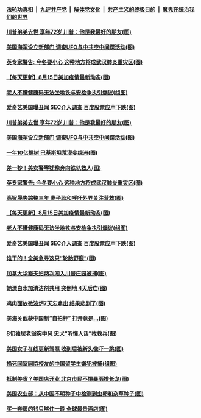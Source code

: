

####  [法轮功真相](../../../../basic/blob/master/README.md?t=08161131) &nbsp;|&nbsp; [九评共产党](../../../../9ping.md/blob/master/README.md?t=08161131) &nbsp;|&nbsp; [解体党文化](../../../../jtdwh.md/blob/master/README.md?t=08161131)  &nbsp;|&nbsp; [共产主义的终极目的](../../../../gczydzjmd.md/blob/master/README.md?t=08161131) &nbsp;|&nbsp; [魔鬼在统治我们的世界](../../../../mgztzwmdsj.md/blob/master/README.md?t=08161131) 

#### [川普弟弟去世 享年72岁 川普：他是我最好的朋友(图)](../pages/p3/943131.md?t=08161131) 

#### [美国海军设立新部门 调查UFO与中共空中间谍活动(图)](../pages/p3/943129.md?t=08161131) 

#### [英专家警告: 今冬要小心 这种地方将成武汉肺炎重灾区(图)](../pages/p3/943103.md?t=08161131) 

#### [【每天更新】8月15日美加疫情最新动态(图)](../pages/p3/941940.md?t=08161131) 

#### [老人不懂健康码无法坐地铁与安检争执引爆议(组图)](../pages/p3/943029.md?t=08161131) 

#### [爱奇艺美国曝丑闻 SEC介入调查 百度股票应声下跌(图)](../pages/p3/943021.md?t=08161131) 

#### [川普弟弟去世 享年72岁 川普：他是我最好的朋友(图)](../pages/p3/943131.md?t=08161131) 

#### [美国海军设立新部门 调查UFO与中共空中间谍活动(图)](../pages/p3/943129.md?t=08161131) 

#### [一年10亿棵树 巴基斯坦荒漠变绿洲(图)](../pages/p3/942686.md?t=08161131) 

#### [差一秒！美女警零犹豫奔向铁轨救人(图)](../pages/p3/943102.md?t=08161131) 

#### [英专家警告: 今冬要小心 这种地方将成武汉肺炎重灾区(图)](../pages/p3/943103.md?t=08161131) 

#### [高智晟失踪整三年 妻子耿和呼吁外界关注营救(图)](../pages/p3/943099.md?t=08161131) 

#### [【每天更新】8月15日美加疫情最新动态(图)](../pages/p3/941940.md?t=08161131) 

#### [老人不懂健康码无法坐地铁与安检争执引爆议(组图)](../pages/p3/943029.md?t=08161131) 

#### [爱奇艺美国曝丑闻 SEC介入调查 百度股票应声下跌(图)](../pages/p3/943021.md?t=08161131) 

#### [谁干的！全美急寻这只“轮胎野鹿”(图)](../pages/p3/943017.md?t=08161131) 

#### [加拿大华裔夫妇两次闯入川普庄园被捕(图)](../pages/p3/943010.md?t=08161131) 

#### [她漂白水加清洁剂共用 突倒地 4天后亡(图)](../pages/p3/942989.md?t=08161131) 

#### [鸡肉面放微波炉7天忘拿出 结果悲剧了(图)](../pages/p3/942984.md?t=08161131) 

#### [美海关截获中国制“自拍杆” 打开竟是…(图)](../pages/p3/942977.md?t=08161131) 

#### [8旬独居老翁突中风 忠犬“听懂人话”找救兵(图)](../pages/p3/942921.md?t=08161131) 

#### [美国女子在线更新驾照 收到后被新头像吓一跳(图)](../pages/p3/942887.md?t=08161131) 

#### [捅死同室同胞校友的中国留学生嫌犯被捕(组图)](../pages/p3/942893.md?t=08161131) 

#### [抵制美货？美国店开业 北京市民不惧暴雨排长龙(图)](../pages/p3/942883.md?t=08161131) 

#### [美国农业部：从中国不明种子中检测到虫卵和杂草种子(图)](../pages/p3/942863.md?t=08161131) 

#### [买一套房的钱只够住一晚 全球最贵酒店(图)](../pages/p3/942834.md?t=08161131) 


